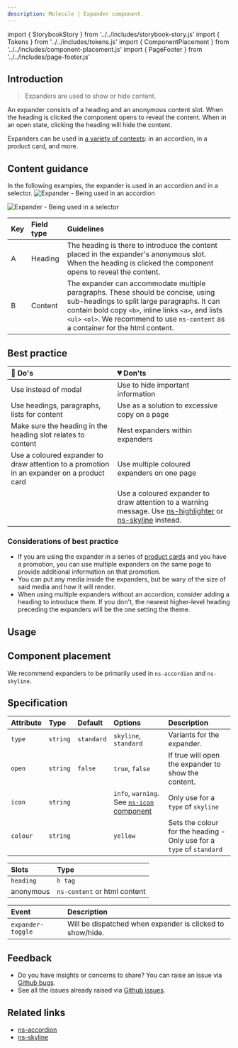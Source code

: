 ```yaml
---
description: Molecule | Expander component.
---
```


import { StorybookStory } from '../../includes/storybook-story.js'
import { Tokens } from '../../includes/tokens.js'
import { ComponentPlacement } from '../../includes/component-placement.js'
import { PageFooter } from '../../includes/page-footer.js'

## Introduction

> Expanders are used to show or hide content.

An expander consists of a heading and an anonymous content slot.  When the heading is clicked the component opens to reveal the content. When in an open state, clicking the heading will hide the content. 

Expanders can be used in [a variety of contexts](#component-placement): in an accordion, in a product  card, and more. 

## Content guidance
In the following examples, the expander is used in an accordion and in a selector.
![Expander - Being used in an accordion](https://user-images.githubusercontent.com/45626534/75039379-7315b080-54b0-11ea-9816-8b679a290a19.png)

![Expander - Being used in a selector](https://user-images.githubusercontent.com/28779/198272767-b2d1b886-3449-48f8-819a-b64e7ff60c54.png)

| Key | Field type | Guidelines |
| :--- | :--- | :--- |
| A | Heading | The heading is there to introduce the content placed in the expander's anonymous slot. When the heading is clicked the component opens to reveal the content.   |
| B | Content | The expander can accommodate multiple paragraphs. These should be concise, using sub-headings to split large paragraphs. It can contain bold copy `<b>`, inline links `<a>`, and lists `<ul>` `<ol>`. We recommend to use `ns-content` as a container for the html content.|

## Best practice

| 💚 Do's | 💔 Don'ts |
| :--- | :--- |
| Use instead of modal | Use to hide important information |
| Use headings, paragraphs, lists for content | Use as a solution to excessive copy on a page |
| Make sure the heading in the heading slot relates to content | Nest expanders within expanders |
| Use a coloured expander to draw attention to a promotion in an expander on a product card | Use multiple coloured expanders on one page|
|  | Use a coloured expander to draw attention to a warning message. Use [ns-highlighter](components/ns-highlighter.md) or [ns-skyline](components/ns-skyline.md) instead. |

### Considerations of best practice

- If you are using the expander in a series of [product cards](components/ns-product-card.md) and you have a promotion, you can use multiple expanders on the same page to provide additional information on that promotion.
- You can put any media inside the expanders, but be wary of the size of said media and how it will render.
- When using multiple expanders without an accordion, consider adding a heading to introduce them. If you don't, the nearest higher-level heading preceding the expanders will be the one setting the theme. 

## Usage

<StorybookStory story="components-ns-expander--expander"></StorybookStory>

## Component placement

We recommend expanders to be primarily used in `ns-accordion` and `ns-skyline`.

<ComponentPlacement component="ns-expander" parentComponents="ns-accordion,ns-skyline,ns-card,ns-content,ns-product-card,ns-selector"></ComponentPlacement>


## Specification

| Attribute | Type | Default   | Options   | Description |
| :--- | :--- | :--- | :--- | :--- |
| `type` | `string` | `standard` | `skyline`, `standard` | Variants for the expander. |
| `open` | `string` | `false` | `true`, `false` | If true will open the expander to show the content. |
| `icon` | `string` |  | `info`, `warning`. See [`ns-icon` component](../components/ns-icon) | Only use for a `type` of `skyline` |
| `colour` | `string` |  | `yellow` | Sets the colour for the heading - Only use for a `type` of `standard` |

| Slots | Type |
| :--- | :--- |
| `heading` | `h tag`      |
| anonymous | `ns-content` or html content  |

| Event | Description |
| :--- | :--- |
| `expander-toggle` | Will be dispatched when expander is clicked to show/hide. |

<Tokens component="expander"></Tokens>

## Feedback

* Do you have insights or concerns to share? You can raise an issue via [Github bugs](https://github.com/ConnectedHomes/nucleus/issues/new?assignees=&labels=Bug&template=a--bug-report.md&title=[bug]%20[ns-expander]).
* See all the issues already raised via [Github issues](https://github.com/connectedHomes/nucleus/issues?utf8=%E2%9C%93&q=is%3Aopen+is%3Aissue+label%3ABug+[ns-expander]).

<PageFooter></PageFooter>

## Related links

* [ns-accordion](components/ns-accordion.md)
* [ns-skyline](components/ns-skyline.md)
